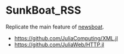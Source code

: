 # SunkBoat_RSS

Replicate the main feature of [newsboat](https://newsboat.org/).

+ https://github.com/JuliaComputing/XML.jl
+ https://github.com/JuliaWeb/HTTP.jl
